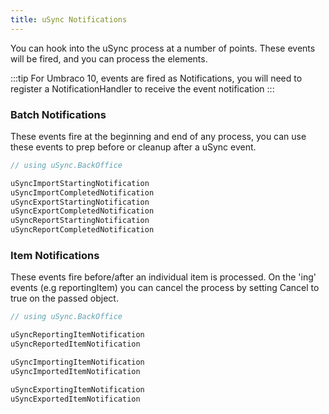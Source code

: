 ```yaml
---
title: uSync Notifications
---
```


You can hook into the uSync process at a number of points. These events will be fired, and you can process the elements.

:::tip
For Umbraco 10, events are fired as Notifications, you will need to register a NotificationHandler to receive the event notification
:::

### Batch Notifications
These events fire at the beginning and end of any process, you can use these events to prep before or cleanup after a uSync event.

```cs
// using uSync.BackOffice

uSyncImportStartingNotification
uSyncImportCompletedNotification
uSyncExportStartingNotification
uSyncExportCompletedNotification
uSyncReportStartingNotification
uSyncReportCompletedNotification
```


### Item Notifications
These events fire before/after an individual item is processed. On the 'ing' events (e.g reportingItem) you can cancel the process by setting Cancel to true on the passed object.

```cs
// using uSync.BackOffice 

uSyncReportingItemNotification
uSyncReportedItemNotification

uSyncImportingItemNotification
uSyncImportedItemNotification

uSyncExportingItemNotification
uSyncExportedItemNotification
```
